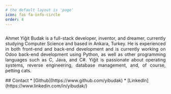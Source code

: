 ```yaml
---
# the default layout is 'page'
icon: fas fa-info-circle
order: 4
---
```

<div style="display: flex; flex-direction: row; align-items: center;">
  <div style="flex: 4;">
    <p style="text-align: justify;">Ahmet Yiğit Budak is a full-stack developer, inventor, and dreamer, currently studying Computer Science and based in Ankara, Turkey. He is experienced in both front-end and back-end development and is currently working on Odoo back-end development using Python, as well as other programming languages such as C, Java, and C#. Yiğit is passionate about operating systems, reverse engineering, database management, and, of course, petting cats.</p>
  </div>
</div>
## Contact
*	[Github](https://www.github.com/yibudak)
*	[LinkedIn](https://www.linkedin.com/in/yibudak/)
